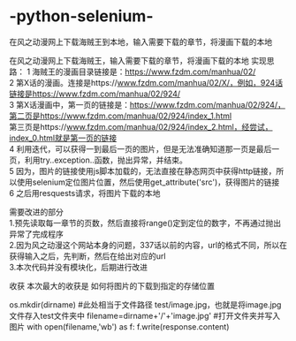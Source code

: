 # -python-selenium-
在风之动漫网上下载海贼王到本地，输入需要下载的章节，将漫画下载的本地

在风之动漫网上下载海贼王，输入需要下载的章节，将漫画下载的本地
实现思路：
 1 海贼王的漫画目录链接是：https://www.fzdm.com/manhua/02/      
 2 第X话的漫画。连接是https://www.fzdm.com/manhua/02/X/，例如，924话链接是https://www.fzdm.com/manhua/02/924/      
 3 第X话漫画中，第一页的链接是：https://www.fzdm.com/manhua/02/924/，第二页是https://www.fzdm.com/manhua/02/924/index_1.html      
   第三页是https://www.fzdm.com/manhua/02/924/index_2.html，经尝试，index_0.html就是第一页的链接       
 4 利用迭代，可以获得一到最后一页的图片，但是无法准确知道那一页是最后一页，利用try..exception..函数，抛出异常，并结束。       
 5 因为，图片的链接使用js脚本加载的，无法直接在静态网页中获得http链接，所以使用selenium定位图片位置，然后使用get_attribute('src')，获得图片的链接       
 6 之后用resquests请求，将图片下载的本地        
                                               
需要改进的部分     
1.预先读取每一章节的页数，然后直接将range()定到定位的数字，不再通过抛出异常了完成程序     
2.因为风之动漫这个网站本身的问题，337话以前的内容，url的格式不同，所以在获得输入之后，先判断，然后在给出对应的url     
3.本次代码并没有模块化，后期进行改进     

收获
本次最大的收获是 如何将图片的下载到指定的存储位置     

os.mkdir(dirname)
#此处相当于文件路径 test/image.jpg，也就是将image.jpg文件存入test文件夹中
filename=dirname+'/'+'image.jpg'
#打开文件夹并写入图片
with open(filename,'wb') as f:
  f.write(response.content)
  
